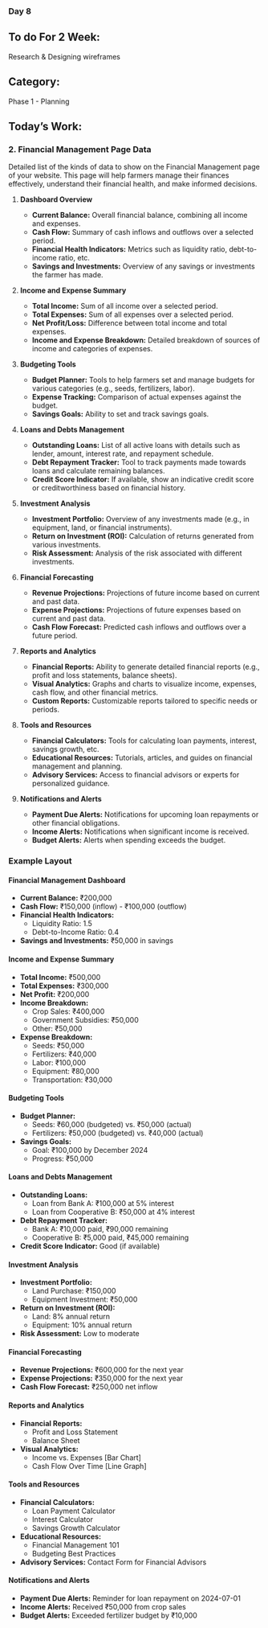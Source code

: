 ### Day 8

## To do For 2 Week:
Research & Designing wireframes

## Category: 
Phase 1 - Planning


## Today’s Work:

### 2. Financial Management Page Data

Detailed list of the kinds of data to show on the Financial Management page of your website. This page will help farmers manage their finances effectively, understand their financial health, and make informed decisions.

1. **Dashboard Overview**

   - **Current Balance:** Overall financial balance, combining all income and expenses.
   - **Cash Flow:** Summary of cash inflows and outflows over a selected period.
   - **Financial Health Indicators:** Metrics such as liquidity ratio, debt-to-income ratio, etc.
   - **Savings and Investments:** Overview of any savings or investments the farmer has made.

2. **Income and Expense Summary**

   - **Total Income:** Sum of all income over a selected period.
   - **Total Expenses:** Sum of all expenses over a selected period.
   - **Net Profit/Loss:** Difference between total income and total expenses.
   - **Income and Expense Breakdown:** Detailed breakdown of sources of income and categories of expenses.

3. **Budgeting Tools**

   - **Budget Planner:** Tools to help farmers set and manage budgets for various categories (e.g., seeds, fertilizers, labor).
   - **Expense Tracking:** Comparison of actual expenses against the budget.
   - **Savings Goals:** Ability to set and track savings goals.

4. **Loans and Debts Management**

   - **Outstanding Loans:** List of all active loans with details such as lender, amount, interest rate, and repayment schedule.
   - **Debt Repayment Tracker:** Tool to track payments made towards loans and calculate remaining balances.
   - **Credit Score Indicator:** If available, show an indicative credit score or creditworthiness based on financial history.
 
5. **Investment Analysis**

   - **Investment Portfolio:** Overview of any investments made (e.g., in equipment, land, or financial instruments).
   - **Return on Investment (ROI):** Calculation of returns generated from various investments.
   - **Risk Assessment:** Analysis of the risk associated with different investments.

6. **Financial Forecasting**

   - **Revenue Projections:** Projections of future income based on current and past data.
   - **Expense Projections:** Projections of future expenses based on current and past data.
   - **Cash Flow Forecast:** Predicted cash inflows and outflows over a future period.

7. **Reports and Analytics**

   - **Financial Reports:** Ability to generate detailed financial reports (e.g., profit and loss statements, balance sheets).
   - **Visual Analytics:** Graphs and charts to visualize income, expenses, cash flow, and other financial metrics.
   - **Custom Reports:** Customizable reports tailored to specific needs or periods.

8. **Tools and Resources**

   - **Financial Calculators:** Tools for calculating loan payments, interest, savings growth, etc.
   - **Educational Resources:** Tutorials, articles, and guides on financial management and planning.
   - **Advisory Services:** Access to financial advisors or experts for personalized guidance.

9. **Notifications and Alerts**
   - **Payment Due Alerts:** Notifications for upcoming loan repayments or other financial obligations.
   - **Income Alerts:** Notifications when significant income is received.
   - **Budget Alerts:** Alerts when spending exceeds the budget.

### Example Layout

#### Financial Management Dashboard

- **Current Balance:** ₹200,000
- **Cash Flow:** ₹150,000 (inflow) - ₹100,000 (outflow)
- **Financial Health Indicators:**
  - Liquidity Ratio: 1.5
  - Debt-to-Income Ratio: 0.4
- **Savings and Investments:** ₹50,000 in savings

#### Income and Expense Summary

- **Total Income:** ₹500,000
- **Total Expenses:** ₹300,000
- **Net Profit:** ₹200,000
- **Income Breakdown:**
  - Crop Sales: ₹400,000
  - Government Subsidies: ₹50,000
  - Other: ₹50,000
- **Expense Breakdown:**
  - Seeds: ₹50,000
  - Fertilizers: ₹40,000
  - Labor: ₹100,000
  - Equipment: ₹80,000
  - Transportation: ₹30,000

#### Budgeting Tools

- **Budget Planner:**
  - Seeds: ₹60,000 (budgeted) vs. ₹50,000 (actual)
  - Fertilizers: ₹50,000 (budgeted) vs. ₹40,000 (actual)
- **Savings Goals:**
  - Goal: ₹100,000 by December 2024
  - Progress: ₹50,000

#### Loans and Debts Management

- **Outstanding Loans:**
  - Loan from Bank A: ₹100,000 at 5% interest
  - Loan from Cooperative B: ₹50,000 at 4% interest
- **Debt Repayment Tracker:**
  - Bank A: ₹10,000 paid, ₹90,000 remaining
  - Cooperative B: ₹5,000 paid, ₹45,000 remaining
- **Credit Score Indicator:** Good (if available)

#### Investment Analysis

- **Investment Portfolio:**
  - Land Purchase: ₹150,000
  - Equipment Investment: ₹50,000
- **Return on Investment (ROI):**
  - Land: 8% annual return
  - Equipment: 10% annual return
- **Risk Assessment:** Low to moderate

#### Financial Forecasting

- **Revenue Projections:** ₹600,000 for the next year
- **Expense Projections:** ₹350,000 for the next year
- **Cash Flow Forecast:** ₹250,000 net inflow

#### Reports and Analytics

- **Financial Reports:**
  - Profit and Loss Statement
  - Balance Sheet
- **Visual Analytics:**
  - Income vs. Expenses [Bar Chart]
  - Cash Flow Over Time [Line Graph]

#### Tools and Resources

- **Financial Calculators:**
  - Loan Payment Calculator
  - Interest Calculator
  - Savings Growth Calculator
- **Educational Resources:**
  - Financial Management 101
  - Budgeting Best Practices
- **Advisory Services:** Contact Form for Financial Advisors

#### Notifications and Alerts

- **Payment Due Alerts:** Reminder for loan repayment on 2024-07-01
- **Income Alerts:** Received ₹50,000 from crop sales
- **Budget Alerts:** Exceeded fertilizer budget by ₹10,000
